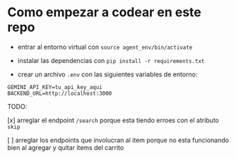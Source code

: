 # Como empezar a codear en este repo

- entrar al entorno virtual con `source agent_env/bin/activate`

- instalar las dependencias con `pip install -r requirements.txt`

- crear un archivo `.env` con las siguientes variables de entorno:

```
GEMINI_API_KEY=tu_api_key_aqui
BACKEND_URL=http://localhost:3000
```

TODO:

[x] arreglar el endpoint `/search` porque esta tiendo erroes con el atributo `skip`

[ ] arreglar los endpoints que involucran al item porque no esta funcionando bien al agregar y quitar items del carrito
